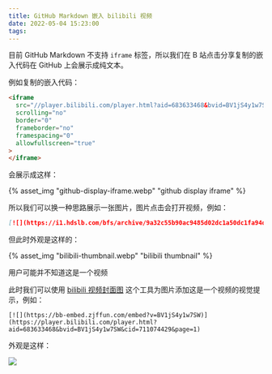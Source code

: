 ```yaml
---
title: GitHub Markdown 嵌入 bilibili 视频
date: 2022-05-04 15:23:00
tags:
---
```


目前 GitHub Markdown 不支持 `iframe` 标签，所以我们在 B 站点击分享复制的嵌入代码在 GitHub 上会展示成纯文本。

例如复制的嵌入代码：

```html
<iframe
  src="//player.bilibili.com/player.html?aid=683633468&bvid=BV1jS4y1w7SW&cid=711074429&page=1"
  scrolling="no"
  border="0"
  frameborder="no"
  framespacing="0"
  allowfullscreen="true"
>
</iframe>
```

会展示成这样：

{% asset_img "github-display-iframe.webp" "github display iframe" %}

所以我们可以换一种思路展示一张图片，图片点击会打开视频，例如：

```md
[![](https://i1.hdslb.com/bfs/archive/9a32c55b90ac9485d02dc1a50dc1fa94d12b3111.jpg@640w_400h_1c.webp)](https://player.bilibili.com/player.html?aid=683633468&bvid=BV1jS4y1w7SW&cid=711074429&page=1)
```

但此时外观是这样的：

{% asset_img "bilibili-thumbnail.webp" "bilibili thumbnail" %}

用户可能并不知道这是一个视频

此时我们可以使用 [bilibili 视频封面图](https://bb-embed.zjffun.com/) 这个工具为图片添加这是一个视频的视觉提示，例如：

```
[![](https://bb-embed.zjffun.com/embed?v=BV1jS4y1w7SW)](https://player.bilibili.com/player.html?aid=683633468&bvid=BV1jS4y1w7SW&cid=711074429&page=1)
```

外观是这样：

[![](https://bb-embed.zjffun.com/embed?v=BV1jS4y1w7SW)](https://player.bilibili.com/player.html?aid=683633468&bvid=BV1jS4y1w7SW&cid=711074429&page=1)
